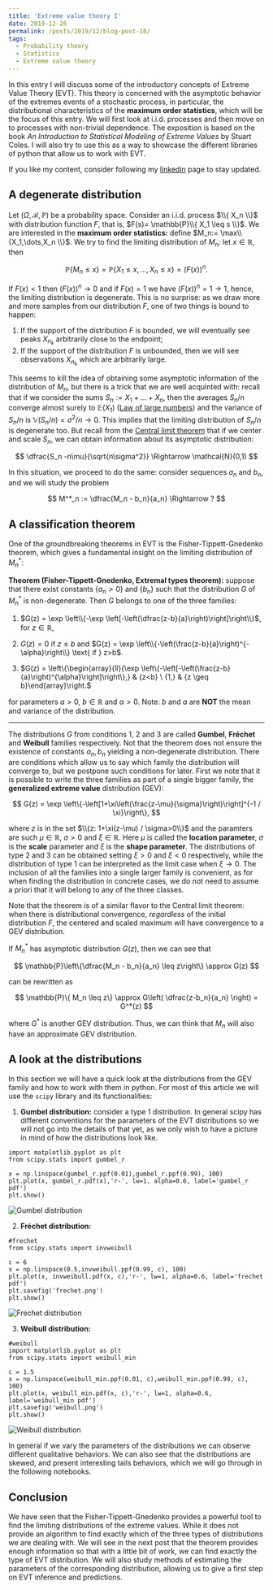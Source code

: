 ```yaml
---
title: 'Extreme value theory I'
date: 2019-12-26
permalink: /posts/2019/12/blog-post-16/
tags:
  - Probability theory
  - Statistics
  - Extreme value theory
---
```


In this entry I will discuss some of the introductory concepts of Extreme Value Theory (EVT). This theory is concerned with the asymptotic behavior of the extremes events of a stochastic process, in particular, the distributional characteristics of the **maximum order statistics**, which will be the focus of this entry. We will first look at i.i.d. processes and then move on to processes with non-trivial dependence. The exposition is based on the book *An Introduction to Statistical Modeling of Extreme Values* by Stuart Coles. I will also try to use this as a way to showcase the different libraries of python that allow us to work with EVT.

If you like my content, consider following my [linkedin](https://www.linkedin.com/in/felperez/) page to stay updated.

## A degenerate distribution

Let $(\Omega,\mathcal{B},\mathbb{P})$ be a probability space. Consider an i.i.d. process $\\{ X_n \\}$ with distribution function $F$, that is, $F(s)= \mathbb{P}\\{  X_1 \leq s \\}$. We are interested in the **maximum order statistics:** define $M_n:= \max\\{X_1,\dots,X_n \\}$. We try to find the limiting distribution of $M_n$: let $x\in\mathbb{R}$, then

$$
\mathbb{P}\{ M_n \leq x\} = \mathbb{P}\{ X_1 \leq x,\dots , X_n\leq x \} = (F(x))^n.
$$

If $F(x) < 1$ then $(F(x))^n \to 0$ and if $F(x) = 1$ we have $(F(x))^n = 1 \to 1$, hence, the limiting distribution is degenerate.  This is no surprise: as we draw more and more samples from our distribution $F$, one of two things is bound to happen:
1. If the support of the distribution $F$ is bounded, we will eventually see peaks $X_{n_k}$ arbitrarily close to the endpoint;
2. If the support of the distribution $F$ is unbounded, then we will see observations $X_{n_k}$ which are arbitrarily large.

This seems to kill the idea of obtaining some asymptotic information of the distribution of $M_n$, but there is a trick that we are well acquinted with: recall that if we consider the sums $S_n:=X_1+\dots + X_n$, then the averages $S_n/n$ converge almost surely to $\mathbb{E}(X_1)$ ([Law of large numbers](posts/2019/06/blog-post-10/)) and the variance of $S_n/n$ is $\mathbb{V}(S_n/n) = \sigma^2/n \to 0$. This implies that the limiting distribution of $S_n/n$ is degenerate too. But recall from the [Central limit theorem](/posts/2019/07/blog-post-12/) that if we center and scale $S_n$, we can obtain information about its asymptotic distribution:

$$
\dfrac{S_n -n\mu}{\sqrt{n\sigma^2}} \Rightarrow \mathcal{N}(0,1)
$$

In this situation, we proceed to do the same: consider sequences $a_n$ and $b_n$, and we will study the problem

$$
M^*_n := \dfrac{M_n - b_n}{a_n} \Rightarrow ?
$$

## A classification theorem

One of the groundbreaking theorems in EVT is the Fisher-Tippett-Gnedenko theorem, which gives a fundamental insight on the limiting distribution of $M^*_n$:

**Theorem (Fisher-Tippett-Gnedenko, Extremal types theorem):** suppose that there exist constants $\{a_n > 0\}$ and $\{b_n\}$ such that the distribution $G$ of $M^*_n$  is non-degenerate. Then $G$ belongs to one of the three families:
1. $G(z) = \exp \left\\{-\exp \left[-\left(\dfrac{z-b}{a}\right)\right]\right\\}$, for $z\in\mathbb{R}$,

2. $G(z) = 0 \text{ if } z \leq b$ and $G(z) = \exp \left\\{-\left(\frac{z-b}{a}\right)^{-\alpha}\right\\} \text{ if } z>b$.

3. $G(z) = \left\\{\begin{array}{ll}{\exp \left\\{-\left[-\left(\frac{z-b}{a}\right)^{\alpha}\right]\right\\},} & {z<b} \\ {1,} & {z \geq b}\end{array}\right.$

for parameters $a > 0$, $b\in\mathbb{R}$ and $\alpha >0$.  Note: $b$ and $a$ are **NOT** the mean and variance of the distribution.


----

The distributions $G$ from conditions 1, 2 and 3 are called **Gumbel**, **Fréchet** and **Weibull** families respectively. Not that the theorem does not ensure the existence of constants $a_n,b_n$ yielding a non-degenerate distribution. There are conditions which allow us to say which family the distribution will converge to, but we postpone such conditions for later. First we note that it is possible to write the three families as part of a single bigger family, the **generalized extreme value** distribution (GEV):

$$
G(z) = \exp \left\{-\left[1+\xi\left(\frac{z-\mu}{\sigma}\right)\right]^{-1 / \xi}\right\},
$$

where $z$ is in the set $\\{z: 1+\xi(z-\mu) / \sigma>0\\}$ and the paramters are such $\mu \in\mathbb{R}$, $\sigma > 0$ and $\xi\in\mathbb{R}$. Here $\mu$ is called the **location parameter**, $\sigma$ is the **scale** parameter and $\xi$ is the **shape parameter**. The distributions of type 2 and 3 can be obtained setting $\xi > 0$ and $\xi < 0$ respectively, while the distribution of type 1 can be interpreted as the limit case when $\xi \to 0$. The inclusion of all the families into a single larger family is convenient, as for when finding the distribution in concrete cases, we do not need to assume a priori that it will belong to any of the three classes.

Note that the theorem is of a similar flavor to the Central limit theorem: when there is distributional convergence, *regardless* of the initial distribution $F$, the centered and scaled maximum will have convergence to a GEV distribution.

If $M^*_n$ has asymptotic distribution $G(z)$, then we can see that

$$
\mathbb{P}\left\{\dfrac{M_n - b_n}{a_n} \leq z\right\} \approx G(z)
$$

can be rewritten as

$$
\mathbb{P}\{ M_n \leq z\} \approx G\left( \dfrac{z-b_n}{a_n} \right) = G^*(z)
$$

where $G^*$ is another GEV distribution. Thus, we can think that  $M_n$ will also have an approximate GEV distribution.

## A look at the distributions

In this section we will have a quick look at the distributions from the GEV family and how to work with them in python. For most of this article we will use the `scipy` library and its functionalities:

1. **Gumbel distribution:** consider a type 1 distribution. In general scipy has different conventions for the parameters of the EVT distributions so we will not go into the details of that yet, as we only wish to have a picture in mind of how the distributions look like.

```
import matplotlib.pyplot as plt
from scipy.stats import gumbel_r

x = np.linspace(gumbel_r.ppf(0.01),gumbel_r.ppf(0.99), 100)
plt.plot(x, gumbel_r.pdf(x),'r-', lw=1, alpha=0.6, label='gumbel_r pdf')
plt.show()
```

![Gumbel distribution](/files/gumbel.png)


2. **Fréchet distribution:**

```
#frechet
from scipy.stats import invweibull

c = 6
x = np.linspace(0.5,invweibull.ppf(0.99, c), 100)
plt.plot(x, invweibull.pdf(x, c),'r-', lw=1, alpha=0.6, label='frechet pdf')
plt.savefig('frechet.png')
plt.show()
```

![Frechet distribution](/files/frechet.png)

3. **Weibull distribution:**

```
#weibull
import matplotlib.pyplot as plt
from scipy.stats import weibull_min

c = 1.5
x = np.linspace(weibull_min.ppf(0.01, c),weibull_min.ppf(0.99, c), 100)
plt.plot(x, weibull_min.pdf(x, c),'r-', lw=1, alpha=0.6, label='weibull_min pdf')
plt.savefig('weibull.png')
plt.show()
```

![Weibull distribution](/files/weibull.png)

In general if we vary the parameters of the distributions we can observe different qualitative behaviors. We can also see that the distributions are skewed, and present interesting tails behaviors, which we will go through in the following notebooks.

## Conclusion

We have seen that the Fisher-Tippett-Gnedenko provides a powerful tool to find the limiting distributions of the extreme values. While it does not provide an algorithm to find exactly which of the three types of distributions we are dealing with. We will see in the next post that the theorem provides enough information so that with a little bit of work, we can find exactly the type of EVT distribution. We will also study methods of estimating the parameters of the corresponding distribution, allowing us to give a first step on EVT inference and predictions.
